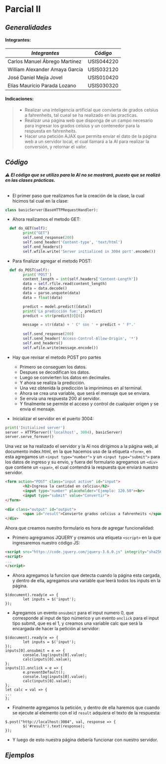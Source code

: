 # Parcial II

## *Generalidades*

#### Integrantes:

*Integrantes* | *Código*
-|-
Carlos Manuel Ábrego Martínez|USIS044220
William Alexander Amaya García|USIS032120
José Daniel Mejía Jovel|USIS010420
Elías Mauricio Parada Lozano|USIS030320

#### Indicaciones:

> - Realizar una inteligencia artificial que convierta de grados celsius a fahrenheits, tal cueal se ha realizado en las practicas.
> - Realizar una página web que disponga de un campo necesario para ingresar los grados celsius y un contenedor para la respuesta en fahrenheits.
> - Hacer una petición AJAX que permita enviar el dato de la página web a un servidor local, el cual llamará a la AI para realizar la conversión, y retornar el valor.

## *Código*

###### :warning: **El código que se utilizo para la AI no se mostrará, puesto que se realizó en las clases prácticas.**

- El primer paso que realizamos fue la creación de la clase, la cual hicimos tal cual en la clase:

```Python
class basicServer(BaseHTTPRequestHandler):
```
- Ahora realizamos el metodo GET:
```Python
  def do_GET(self):
        print("GET")
        self.send_response(200)
        self.send_header('Content-type', 'text/html')
        self.end_headers()
        self.wfile.write('Server initialiced in 3004 port'.encode())
```
- Para finalizar agregar el metodo POST:
```Python
  def do_POST(self):
        print('POST')
        content_length = int(self.headers['Content-Length'])
        data = self.rfile.read(content_length)
        data = data.decode()
        data = parse.unquote(data)
        data = float(data)

        predict = model.predict([data])
        print('La predicción fue:', predict)
        predict = str(predict[0][0])

        message = str(data) + ' C° son ' + predict + ' F°.'
        
        self.send_response(200)
        self.send_header('Access-Control-Allow-Origin', '*')
        self.end_headers()
        self.wfile.write(message.encode())
```
- Hay que revisar el metodo POST pro partes
  - Primero se conseguen los datos.
  - Despues se decodifican los datos.
  - Luego se convierten los datos en decimales.
  - Y ahora se realiza la predicción.
  - Una vez obtenida la predicción la imprimimos en al terminal.
  - Ahora se crea una variable, que será el mensaje que se enviara.
  - Se envia una respuesta 200 al servidor.
  - Y finalmente se permite el acceso y control de cualquier origen y se envia el mensaje.

- Inicializar el servidor en el puerto 3004:
```Python
print('Initialized server')
server = HTTPServer(('localhost', 3004), basicServer)
server.serve_forever()
```
Una vez se ha realizado el servidor y la AI nos dirigimos a la página web, al documento index.html, en la que hacemos uso de la etiqueta `<form>`, en esta agregamos un `<input type="number">` y un `<input type="submit">` para los datos de ingreso y su envio, y fuera del formulario agregamos un `<div>` que contiene un `<span>`, el cual contendrá la respuesta que enviará nuestro servidor.

```HTML
<form action="POST" class="input active" id="input">
        <h2>Ingresa la cantidad en celcius</h2>
        <input type="number" placeholder="Ejemplo: 120.50"><br>
        <input type="submit" value="Convertir">
</form>
        
<div class="output" id="output">
        <span id="result">Convierte grados celcius a fahrenheits </span>
</div>
```
Ahora que creamos nuestro formulario es hora de agregar funcionalidad:
- Primero agregramos JQUERY y creamos una etiqueta `<script>` en la que ingresaremos nuestro código JS:
```HTML
<script src="https://code.jquery.com/jquery-3.6.0.js" integrity="sha256-H+K7U5CnXl1h5ywQfKtSj8PCmoN9aaq30gDh27Xc0jk=" crossorigin="anonymous"></script>
<script>
...
</script>
```
- Ahora agregamos la funcion que detecta cuando la página esta cargada, y dentro de ella, agregamos una variable que leerá todos los inputs en la página.
```JS
$(document).ready(e => {
        let inputs = $('input');
});
```
- Agregamos un evento `onsubmit` para el input numero 0, que corresponde al input de tipo númerico y un evento `onclick` para el input tipo submit, que es el 1, y creamos una variable calc que será la encargada de hacer la petición al servidor:
```JS
$(document).ready(e => {
        let inputs = $('input');
});
inputs[0].onsubmit = e => {
        console.log(inputs[0].value);
        calc(inputs[0].value);
};
inputs[1].onclick = e => {
        e.preventDefault();
        console.log(inputs[0].value);
        calc(inputs[0].value);
};
let calc = val => {
...
};
```
- Finalmente agregamos la petición, y dentro de ella haremos que cuando se ejecute al elemento con el id `result` adquiera el texto de la respuesta:
```JS
$.post("http://localhost:3004", val, response => {
        $('#result').text(response);
});
```
- Y luego de esto nuestra página debería funcionar con nuestro servidor.

## *Ejemplos*

